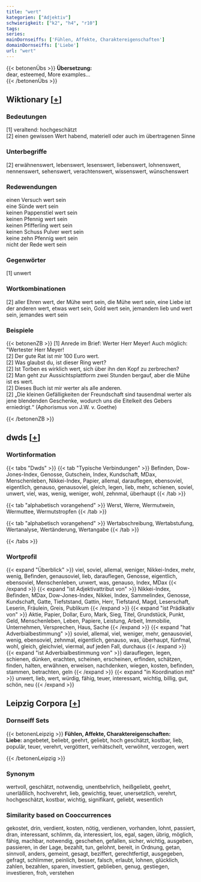 ```yaml
---
title: "wert"
kategorien: ["Adjektiv"]
schwierigkeit: ["k2", "h4", "r10"]
tags:
series:
mainDornseiffs: ['Fühlen, Affekte, Charaktereigenschaften']
domainDornseiffs: ['Liebe']
url: "wert"
---
```


{{< betonenÜbs >}}
**Übersetzung:**  
dear, esteemed, More examples...  
{{< /betonenÜbs >}}

## Wiktionary [[+](https://de.wiktionary.org/wiki/wert)]

### Bedeutungen
[1] veraltend: hochgeschätzt  
[2] einen gewissen Wert habend, materiell oder auch im übertragenen Sinne  

### Unterbegriffe
[2] erwähnenswert, lebenswert, lesenswert, liebenswert, lohnenswert, nennenswert, sehenswert, verachtenswert, wissenswert, wünschenswert  

### Redewendungen
einen Versuch wert sein  
eine Sünde wert sein  
keinen Pappenstiel wert sein  
keinen Pfennig wert sein  
keinen Pfifferling wert sein  
keinen Schuss Pulver wert sein  
keine zehn Pfennig wert sein  
nicht der Rede wert sein  

### Gegenwörter
[1] unwert  

### Wortkombinationen
[2] aller Ehren wert, der Mühe wert sein, die Mühe wert sein, eine Liebe ist der anderen wert, etwas wert sein, Gold wert sein, jemandem lieb und wert sein, jemandes wert sein  

### Beispiele
{{< betonenZB >}}
[1] Anrede im Brief: Werter Herr Meyer! Auch möglich: "Wertester Herr Meyer!  
[2] Der gute Rat ist mir 100 Euro wert.  
[2] Was glaubst du, ist dieser Ring wert?  
[2] Ist Torben es wirklich wert, sich über ihn den Kopf zu zerbrechen?  
[2] Man geht zur Aussichtsplattform zwei Stunden bergauf, aber die Mühe ist es wert.  
[2] Dieses Buch ist mir werter als alle anderen.  
[2] „Die kleinen Gefälligkeiten der Freundschaft sind tausendmal werter als jene blendenden Geschenke, wodurch uns die Eitelkeit des Gebers erniedrigt.“ (Aphorismus von J.W. v. Goethe)  

{{< /betonenZB >}}


## dwds [[+](https://www.dwds.de/wb/wert)]

### Wortinformation
{{< tabs "Dwds" >}}
{{< tab "Typische Verbindungen" >}}
Befinden, Dow-Jones-Index, Genosse, Gutschein, Index, Kundschaft, MDax, Menschenleben, Nikkei-Index, Papier, allemal, darauflegen, ebensoviel, eigentlich, genauso, genausoviel, gleich, legen, lieb, mehr, schienen, soviel, unwert, viel, was, wenig, weniger, wohl, zehnmal, überhaupt
{{< /tab >}}

{{< tab "alphabetisch vorangehend" >}}
Werst, Werre, Wermutwein, Wermuttee, Wermutstropfen
{{< /tab >}}

{{< tab "alphabetisch vorangehend" >}}
Wertabschreibung, Wertabstufung, Wertanalyse, Wertänderung, Wertangabe
{{< /tab >}}

{{< /tabs >}}

### Wortprofil
{{< expand "Überblick" >}} viel, soviel, allemal, weniger, Nikkei-Index, mehr, wenig, Befinden, genausoviel, lieb, darauflegen, Genosse, eigentlich, ebensoviel, Menschenleben, unwert, was, genauso, Index, MDax {{< /expand >}}
{{< expand "ist Adjektivattribut von" >}} Nikkei-Index, Befinden, MDax, Dow-Jones-Index, Nikkei, Index, Sammelindex, Genosse, Kundschaft, Gatte, Tiefststand, Gattin, Herr, Tiefstand, Magd, Leserschaft, Leserin, Fräulein, Greis, Publikum {{< /expand >}}
{{< expand "ist Prädikativ von" >}} Aktie, Papier, Dollar, Euro, Mark, Sieg, Titel, Grundstück, Punkt, Geld, Menschenleben, Leben, Papiere, Leistung, Arbeit, Immobilie, Unternehmen, Versprechen, Haus, Sache {{< /expand >}}
{{< expand "hat Adverbialbestimmung" >}} soviel, allemal, viel, weniger, mehr, genausoviel, wenig, ebensoviel, zehnmal, eigentlich, genauso, was, überhaupt, fünfmal, wohl, gleich, gleichviel, viermal, auf jeden Fall, durchaus {{< /expand >}}
{{< expand "ist Adverbialbestimmung von" >}} darauflegen, legen, schienen, dünken, erachten, scheinen, erscheinen, erfinden, schätzen, finden, halten, erwähnen, erweisen, nachdenken, wiegen, kosten, befinden, stammen, betrachten, geln {{< /expand >}}
{{< expand "in Koordination mit" >}} unwert, lieb, wert, würdig, fähig, teuer, interessant, wichtig, billig, gut, schön, neu {{< /expand >}}

## Leipzig Corpora [[+](https://corpora.uni-leipzig.de/en/res?word=wert&corpusId=deu_newscrawl-public_2018)]

### Dornseiff Sets
{{< betonenLeipzig >}}
**Fühlen, Affekte, Charaktereigenschaften:**  
**Liebe:** angebetet, beliebt, geehrt, geliebt, hoch geschätzt, kostbar, lieb, populär, teuer, verehrt, vergöttert, verhätschelt, verwöhnt, verzogen, wert  

{{< /betonenLeipzig >}}

### Synonym
wertvoll, geschätzt, notwendig, unentbehrlich, heißgeliebt, geehrt, unerläßlich, hochverehrt, lieb, gewichtig, teuer, unersetzlich, verehrt, hochgeschätzt, kostbar, wichtig, signifikant, geliebt, wesentlich


### Similarity based on Cooccurrences
gekostet, drin, verdient, kosten, nötig, verdienen, vorhanden, lohnt, passiert, dran, interessant, schlimm, da, interessiert, los, egal, sagen, übrig, möglich, fähig, machbar, notwendig, geschehen, gefallen, sicher, wichtig, ausgeben, passieren, in der Lage, bezahlt, tun, gelohnt, bereit, in Ordnung, getan, sinnvoll, anders, gemeint, gesagt, beziffert, gerechtfertigt, ausgegeben, gefragt, schlimmer, peinlich, besser, falsch, erlaubt, lohnen, glücklich, zahlen, bezahlen, sparen, investiert, geblieben, genug, gestiegen, investieren, froh, verstehen

